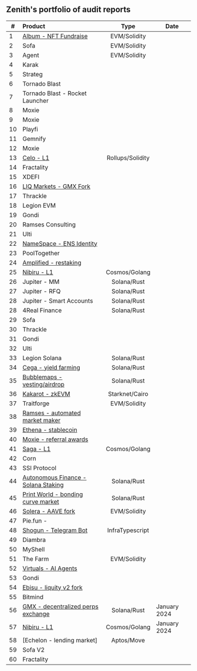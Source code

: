 ## Zenith's portfolio of audit reports

| #   | Product                                  |       Type       | Date         |
| --- | :--------------------------------------- | :--------------: | ------------ |
| 1   | [Album - NFT Fundraise]()                |   EVM/Solidity   |              |
| 2   | Sofa                                     |   EVM/Solidity   |              |
| 3   | Agent                                    |   EVM/Solidity   |              |
| 4   | Karak                                    |                  |              |
| 5   | Strateg                                  |                  |              |
| 6   | Tornado Blast                            |                  |              |
| 7   | Tornado Blast - Rocket Launcher          |                  |              |
| 8   | Moxie                                    |                  |              |
| 9   | Moxie                                    |                  |              |
| 10  | Playfi                                   |                  |              |
| 11  | Gemnify                                  |                  |              |
| 12  | Moxie                                    |                  |              |
| 13  | [Celo - L1]()                            | Rollups/Solidity |              |
| 14  | Fractality                               |                  |              |
| 15  | XDEFI                                    |                  |              |
| 16  | [LIQ Markets - GMX Fork]()               |                  |              |
| 17  | Thrackle                                 |                  |              |
| 18  | Legion EVM                               |                  |              |
| 19  | Gondi                                    |                  |              |
| 20  | Ramses Consulting                        |                  |              |
| 21  | Ulti                                     |                  |              |
| 22  | [NameSpace - ENS Identity]()             |                  |              |
| 23  | PoolTogether                             |                  |              |
| 24  | [Amplified - restaking]()                |                  |              |
| 25  | [Nibiru - L1]()                          |  Cosmos/Golang   |              |
| 26  | Jupiter - MM                             |   Solana/Rust    |              |
| 27  | Jupiter - RFQ                            |   Solana/Rust    |              |
| 28  | Jupiter - Smart Accounts                 |   Solana/Rust    |              |
| 28  | 4Real Finance                            |   Solana/Rust    |              |
| 29  | Sofa                                     |                  |              |
| 30  | Thrackle                                 |                  |              |
| 31  | Gondi                                    |                  |              |
| 32  | Ulti                                     |                  |              |
| 33  | Legion Solana                            |   Solana/Rust    |              |
| 34  | [Cega - yield farming]()                 |   Solana/Rust    |              |
| 35  | [Bubblemaps - vesting/airdrop]()         |   Solana/Rust    |              |
| 36  | [Kakarot - zkEVM]()                      |  Starknet/Cairo  |              |
| 37  | Traitforge                               |   EVM/Solidity   |              |
| 38  | [Ramses - automated market maker]()      |                  |              |
| 39  | [Ethena - stablecoin]()                  |                  |              |
| 40  | [Moxie - referral awards]()              |                  |              |
| 41  | [Saga - L1]()                            |  Cosmos/Golang   |              |
| 42  | Corn                                     |                  |              |
| 43  | SSI Protocol                             |                  |              |
| 44  | [Autonomous Finance  - Solana Staking]() |   Solana/Rust    |              |
| 45  | [Print World -  bonding curve market]()  |   Solana/Rust    |              |
| 46  | [Solera - AAVE fork]()                   |   EVM/Solidity   |              |
| 47  | Pie.fun -                                |                  |              |
| 48  | [Shogun - Telegram Bot]()                | InfraTypescript  |              |
| 49  | Diambra                                  |                  |              |
| 50  | MyShell                                  |                  |              |
| 51  | The Farm                                 |   EVM/Solidity   |              |
| 52  | [Virtuals - AI Agents]()                 |                  |              |
| 53  | Gondi                                    |                  |              |
| 54  | [Ebisu - liquity v2 fork]()              |                  |              |
| 55  | Bitmind                                  |                  |              |
| 56  | [GMX - decentralized perps exchange]()   |   Solana/Rust    | January 2024 |
| 57  | [Nibiru - L1]()                          |  Cosmos/Golang   | January 2024 |
| 58  | [Echelon - lending market]               |    Aptos/Move    |              |
| 59  | Sofa V2                                  |                  |              |
| 60  | Fractality                               |                  |              |